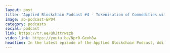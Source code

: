 ```yaml
---
layout: post
title: "Applied Blockchain Podcast #4 - Tokenisation of Commodities with Maryam Ayati from Watr Protocol"
image: ab-podcast-EP04
category: podcasts
social: podcast
link: https://tr.ee/QhJttrwzzb
video_link: https://youtu.be/Npr0-Gexh8w
headline: In the latest episode of the Applied Blockchain Podcast, Adi Ben-Ari is joined by Maryam Ayati, Co-Founder of Watr Protocol and CEO of NEO Holdings. They discuss commodities entering the Web3 world, what is possible with blockchain and much more.
---
```

